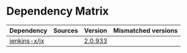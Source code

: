 # Dependency Matrix

Dependency | Sources | Version | Mismatched versions
---------- | ------- | ------- | -------------------
[jenkins-x/jx](https://github.com/jenkins-x/jx.git) |  | [2.0.933](https://github.com/jenkins-x/jx/releases/tag/v2.0.933) | 
